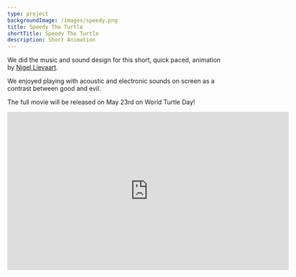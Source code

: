 ```yaml
---
type: project
backgroundImage: /images/speedy.png
title: Speedy The Turtle
shortTitle: Speedy The Turtle
description: Short Animation
---
```

We did the music and sound design for this short, quick paced, animation by [Nigel Lievaart](http://nigellievaart.com/).

We enjoyed playing with acoustic and electronic sounds on screen as a contrast between good and evil. 

The full movie will be released on May 23rd on World Turtle Day!

<iframe src="https://player.vimeo.com/video/376797693" width="640" height="360" frameborder="0" allow="autoplay; fullscreen" allowfullscreen></iframe>
